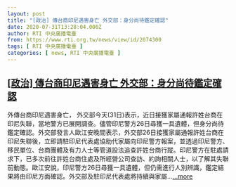 ```yaml
---
layout: post
title: "[政治] 傳台商印尼遇害身亡 外交部：身分尚待鑑定確認"
date: 2020-07-31T13:28:04.000Z
author: RTI 中央廣播電臺
from: https://www.rti.org.tw/news/view/id/2074300
tags: [ RTI 中央廣播電臺 ]
categories: [ news, RTI 中央廣播電臺 ]
---
```

<!--1596202084000-->
[[政治] 傳台商印尼遇害身亡 外交部：身分尚待鑑定確認](https://www.rti.org.tw/news/view/id/2074300)
------

<div>
外傳台商印尼遇害身亡， 外交部今天(31日)表示，近日接獲家屬通報許姓台商在印尼失聯，當地警方已展開調查。儘管印尼警方26日尋獲一具遺體，但身分尚待鑑定確認。外交部發言人歐江安晚間表示，外交部26日接獲家屬通報許姓台商在印尼失聯後，立即請駐印尼代表處協助代家屬向印尼警方報案，並透過印尼警方、移民單位、台商團體及有力人士等管道設法追查許姓台商行蹤。印尼警方在駐處請求下，已多次前往許姓台商住處及所經營公司查訪、約詢相關人士，以了解其失聯前動態。歐江安說，印尼警方26日尋獲一具遺體，但仍需進行人別辨識，鑑定結果將由印尼方面確認。外交部及駐印尼代表處將持續與家屬...<a target="_blank" href="https://www.rti.org.tw/news/view/id/2074300">...more</a>
</div>
